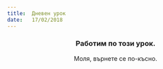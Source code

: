 ```yaml
---
title:  Дневен урок
date:   17/02/2018
---
```


### <center>Работим по този урок.</center>
<center>Моля, върнете се по-късно.</center>